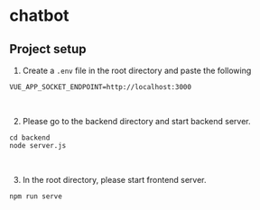 # chatbot

## Project setup
1. Create a `.env` file in the root directory and paste the following
```
VUE_APP_SOCKET_ENDPOINT=http://localhost:3000
```

</br>

2. Please go to the backend directory and start backend server.

```
cd backend
node server.js
```

</br>

3. In the root directory, please start frontend server.

```
npm run serve
```
